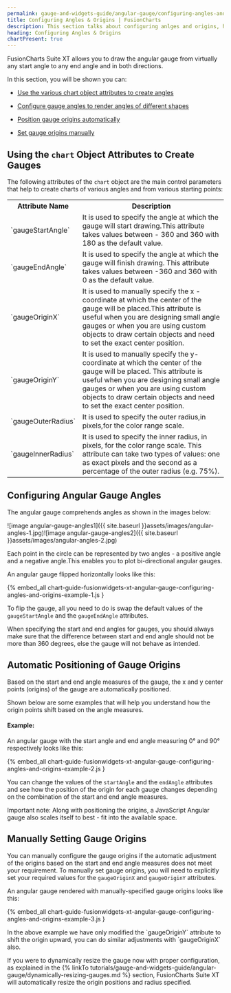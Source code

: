 ```yaml
---
permalink: gauge-and-widgets-guide/angular-gauge/configuring-angles-and-origins.html
title: Configuring Angles & Origins | FusionCharts
description: This section talks about configuring anlges and origins, how to use various chart object to create angles, configure gauge angles, set gauge origins, etc
heading: Configuring Angles & Origins
chartPresent: true
---
```


FusionCharts Suite XT allows you to draw the angular gauge from virtually any start angle to any end angle and in both directions.

In this section, you will be shown you can:

* <a href="{{ site.baseurl }}gauge-and-widgets-guide/angular-gauge/configuring-angles-and-origins.html#using-the-chart-object-attributes-to-create-gauges">Use the various chart object attributes to create angles</a>

* <a href="{{ site.baseurl }}gauge-and-widgets-guide/angular-gauge/configuring-angles-and-origins.html#configuring-angular-gauge-angles">Configure gauge angles to render angles of different shapes</a>

* <a href="{{ site.baseurl }}gauge-and-widgets-guide/angular-gauge/configuring-angles-and-origins.html#automatic-positioning-of-gauge-origins">Position gauge origins automatically</a>

* <a href="{{ site.baseurl }}gauge-and-widgets-guide/angular-gauge/configuring-angles-and-origins.html#manually-setting-gauge-origins">Set gauge origins manually</a>

## Using the `chart` Object Attributes to Create Gauges

The following attributes of the `chart` object are the main control parameters that help to create charts of various angles and from various starting points:

<table>
  <tr>
    <th>Attribute Name</th>
    <th>Description</th>
  </tr>
  <tr>
    <td>`gaugeStartAngle`</td>
    <td>It is used to specify the angle at which the gauge will start drawing.This attribute takes values between - 360 and 360 with 180 as the default value.</td>
  </tr>
  <tr>
    <td>`gaugeEndAngle`</td>
    <td>It is used to specify the angle at which the gauge will finish drawing. This attribute takes values between -360 and 360 with 0 as the default value.</td>
  </tr>
  <tr>
    <td>`gaugeOriginX`</td>
    <td>It is used to manually specify the x - coordinate at which the center of the gauge will be placed.This attribute is useful when you are designing small angle gauges or when you are using custom objects to draw certain objects and need to set the exact center position.</td>
  </tr>
  <tr>
    <td> `gaugeOriginY` </td>
    <td>It is used to manually specify the y-coordinate at which the center of the gauge will be placed. This attribute is useful when you are designing small angle gauges or when you are using custom objects to draw certain objects and need to set the exact center position. </td>
  </tr>
  <tr>
    <td>`gaugeOuterRadius`</td>
    <td>It is used to specify the outer radius,in pixels,for the color range scale.</td>
  </tr>
  <tr>
    <td> `gaugeInnerRadius` </td>
    <td>It is used to specify the inner radius, in pixels, for the color range scale. This attribute can take two types of values: one as exact pixels and the second as a percentage of the outer radius (e.g. 75%).</td>
  </tr>
</table>


## Configuring Angular Gauge Angles

The angular gauge comprehends angles as shown in the images below:

![image angular-gauge-angles1]({{ site.baseurl }}assets/images/angular-angles-1.jpg)![image angular-gauge-angles2]({{ site.baseurl }}assets/images/angular-angles-2.jpg)

Each point in the circle can be represented by two angles - a positive angle and a negative angle.This enables you to plot bi-directional angular gauges.

An angular gauge flipped horizontally looks like this:

{% embed_all chart-guide-fusionwidgets-xt-angular-gauge-configuring-angles-and-origins-example-1.js }


To flip the gauge, all you need to do is swap the default values of the `gaugeStartAngle` and the `gaugeEndAngle` attributes.

<p class="text-warning"> When specifying the start and end angles for gauges, you should always make sure that the difference between start and end angle should not be more than 360 degrees, else the gauge will not behave as intended.</p>

## Automatic Positioning of Gauge Origins

Based on the start and end angle measures of the gauge, the x and y center points (origins) of the gauge are automatically positioned.

Shown below are some examples that will help you understand how the origin points shift based on the angle measures.

#### Example:

An angular gauge with the start angle and end angle measuring 0° and 90° respectively looks like this:

{% embed_all chart-guide-fusionwidgets-xt-angular-gauge-configuring-angles-and-origins-example-2.js }



You can change the values of the `startAngle` and the `endAngle` attributes and see how the position of the origin
for each gauge changes depending on the combination of the start and end angle measures.

<p class="text-info"> Important note: Along with positioning the origins, a JavaScript Angular gauge also scales itself to best - fit into the available space.</p>

## Manually Setting Gauge Origins

You can manually configure the gauge origins if the automatic adjustment of the origins based on the start and end angle measures does not meet your requirement. To manually set gauge origins, you will need to explicitly set your required values for the `gaugeOriginX` and `gaugeOriginY` attributes.

An angular gauge rendered with manually-specified gauge origins looks like this:

{% embed_all chart-guide-fusionwidgets-xt-angular-gauge-configuring-angles-and-origins-example-3.js }


<p class="text-info">In the above example we have only modified the `gaugeOriginY` attribute to shift the origin upward, you can do similar adjustments with `gaugeOriginX` also.</p>

<p class="text-info"> If you were to dynamically resize the gauge now with proper configuration, as explained in the {% linkTo tutorials/gauge-and-widgets-guide/angular-gauge/dynamically-resizing-gauges.md %} section, FusionCharts Suite XT will automatically resize the origin positions and radius specified.</p>